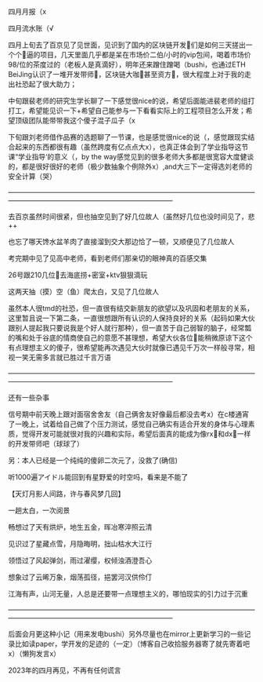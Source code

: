 四月月报（x

四月流水账（√

四月上旬去了百京见了见世面，见识到了国内的区块链开发👴们是如何三天搓出一个个🐂逼的项目，几天里面几乎都是呆在市场价二伯/小时的vip包间，喝着市场价98/位的茶度过的（老板人是真滴好），明年还来蹭住蹭喝（bushi，也通过ETH BeiJing认识了一堆开发带师👴，区块链大咖👴甚至资方👴，很大程度上对于我的走出社恐起了很大助力；

中旬跟裴老师的研究生学长聊了一下感觉很nice的说，希望后面能进裴老师的组打打工，希望能见识一下+希望自己能参与一下看看实际上的工程项目怎么开发；希望顶级团队能带带我这个傻子混子瓜子（x

下旬跟刘老师借作品赛的选题聊了一节课，也是感觉很nice的说（，感觉跟现实结合起来的东西都很有趣（虽然跨度有亿点点大x），也真正体会到了学业指导这节课“学业指导‘的意义（，by the way感觉见到的很多老师大多都是很宽容大度健谈的，都是很好很好的老师（极少数抽象个例除外x）,and大三下一定得选刘老师的安全计算（哭）

————————————————————————————————————————————————————————————

去百京虽然时间很紧，但也抽空见到了好几位故人（虽然好几位也没时间见了，悲++

也忘了哪天馋水盆羊肉了直接溜到交大那边恰了一顿，又顺便见了几位故人

考完期中见了见高中老师，看到老师们那亲切的眼神真的百感交集

26号跟210几位👴去海底捞+密室+ktv狠狠滴玩

这两天抽（摸）空（鱼）爬太白，又见了几位故人

虽然本人很tmd的社恐，但一直很有结交新朋友的欲望以及巩固和老朋友的关系，这里暂且说一下第二条，一直很想跟所有认识的人保持良好的关系（起码如果大伙跟别人提起我只要说我是个好人就行那种），但一直苦于自己弱智的脑子，经常瓢的嘴和处于谷底的情商使自己的意愿不甚理想，希望大伙各位👴能稍微原谅下这个有点理想主义的傻子，很希望能再次遇见大伙时就像已遇见千万次一样般寻常，相视一笑无需多言就已胜过千言万语

————————————————————————————————————————————————————————————

还有一些杂事

信号期中前天晚上跟对面宿舍舍友（自己俩舍友好像最后都没去考x）在c楼通宵了一晚上，试着给自己做了个压力测试，感觉自己确实有适合开发的身体与心理素质，觉得开发可能就很对我的兴趣和实际，希望后面真的能成为像rx👴和dx👴一样的开发带师吧（球球了）

另：本人已经是一个纯纯的傻卵二次元了，没救了(确信)

听1000遍アイドル能回到有星野爱的时空吗，看来是不能了

【天灯月影人间路，许与春风梦几回】

一趟太白，一次阅景

畅想过了天有烘炉，地生五金，晖冶寒淬照云清

见识过了星藏点雪，月隐晦明，拙山枯水大江行

领悟过了风起弹剑，雨过濯缨，权倾浊酒澄吾心

想象过了云晞万象，烟荡孤径，挹罢河汉供伶仃

江海有声，山河无量，人总是还要带一点理想主义的，哪怕现实的引力过于沉重

————————————————————————————————————————————————————————————

后面会月更这种小记（用来发电bushi）另外尽量也在mirror上更新学习的一些记录比如读paper，学开发的足迹的（一定）（博客自己收拾服务器寄了就先寄着吧x）（懒狗发言x）

2023年的四月再见，不再有任何谎言










